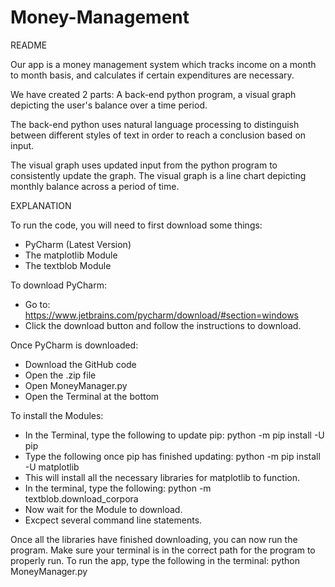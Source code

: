 # Money-Management

README

Our app is a money management system which tracks  income on a month to month basis, and calculates if certain expenditures are necessary.

We have created 2 parts: A back-end python program, a visual graph depicting the user's balance over a time period.

The back-end python uses natural language processing to distinguish between different styles of text in order to reach a conclusion based on input.

The visual graph uses updated input from the python program to consistently update the graph. The visual graph is a line chart depicting monthly balance across a period
of time.

EXPLANATION

To run the code, you will need to first download some things:
 - PyCharm (Latest Version)
 - The matplotlib Module
 - The textblob Module

To download PyCharm:
- Go to: https://www.jetbrains.com/pycharm/download/#section=windows
- Click the download button and follow the instructions to download.

Once PyCharm is downloaded:
- Download the GitHub code
- Open the .zip file
- Open MoneyManager.py
- Open the Terminal at the bottom

To install the Modules:
- In the Terminal, type the following to update pip:
   python -m pip install -U pip
- Type the following once pip has finished updating:
    python -m pip install -U matplotlib
- This will install all the necessary libraries for matplotlib to function.
- In the terminal, type the following:
    python -m textblob.download_corpora
- Now wait for the Module to download.
- Excpect several command line statements.

Once all the libraries have finished downloading, you can now run the program.
Make sure your terminal is in the correct path for the program to properly run. 
To run the app, type the following in the terminal:
    python MoneyManager.py
